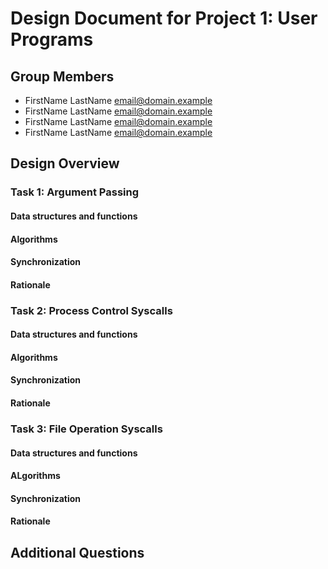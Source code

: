 Design Document for Project 1: User Programs
============================================

## Group Members

* FirstName LastName <email@domain.example>
* FirstName LastName <email@domain.example>
* FirstName LastName <email@domain.example>
* FirstName LastName <email@domain.example>

## Design Overview

### Task 1: Argument Passing

#### Data structures and functions


#### Algorithms


#### Synchronization

#### Rationale

### Task 2: Process Control Syscalls

#### Data structures and functions

#### Algorithms

#### Synchronization

#### Rationale

### Task 3: File Operation Syscalls

#### Data structures and functions

#### ALgorithms

#### Synchronization

#### Rationale

## Additional Questions

